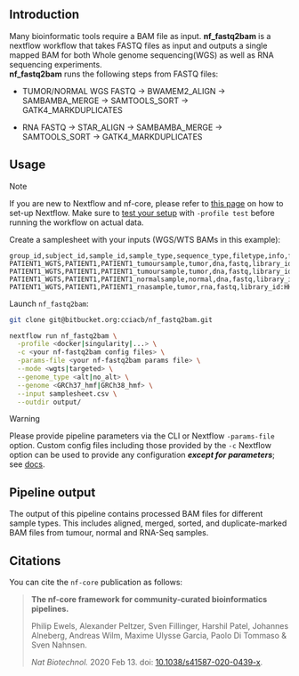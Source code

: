 ## Introduction

Many bioinformatic tools require a BAM file as input. **nf_fastq2bam** is a nextflow workflow that takes FASTQ files as input and outputs a single mapped BAM for both Whole genome sequencing(WGS) as well as RNA sequencing experiments.  
**nf_fastq2bam** runs the following steps from FASTQ files:

- TUMOR/NORMAL WGS FASTQ -> BWAMEM2_ALIGN -> SAMBAMBA_MERGE -> SAMTOOLS_SORT -> GATK4_MARKDUPLICATES 

- RNA FASTQ -> STAR_ALIGN -> SAMBAMBA_MERGE -> SAMTOOLS_SORT -> GATK4_MARKDUPLICATES 

## Usage

> [!NOTE]
> If you are new to Nextflow and nf-core, please refer to [this page](https://nf-co.re/docs/usage/installation) on how to set-up Nextflow. Make sure to [test your setup](https://nf-co.re/docs/usage/introduction#how-to-run-a-pipeline) with `-profile test` before running the workflow on actual data.


Create a samplesheet with your inputs (WGS/WTS BAMs in this example):

```csv
group_id,subject_id,sample_id,sample_type,sequence_type,filetype,info,filepath
PATIENT1_WGTS,PATIENT1,PATIENT1_tumoursample,tumor,dna,fastq,library_id:HH5FYCCXY_library;lane:6,/path/2/data/patient1_tumoursample/HH5FYCCXY_6_180321_FD01114733_R1.fastq.gz;/path/2/data/patient1_tumoursample/HH5FYCCXY_6_180321_FD01114733_R2.fastq.gz
PATIENT1_WGTS,PATIENT1,PATIENT1_tumoursample,tumor,dna,fastq,library_id:HH5FYCCXY_library;lane:5,/path/2/data/patient1_tumoursample/HH5FYCCXY_5_180321_FD01114733_R1.fastq.gz;/path/2/data/patient1_tumoursample/HH5FYCCXY_5_180321_FD01114733_R2.fastq.gz
PATIENT1_WGTS,PATIENT1,PATIENT1_normalsample,normal,dna,fastq,library_id:HH5FYCCXZ_library;lane:7,/path/2/data/patient1_normalsample/HH5FYCCXZ_7_180321_FD01114735_R1.fastq.gz;/path/2/data/patient1_normalsample/HH5FYCCXZ_7_180321_FD01114735_R2.fastq.gz
PATIENT1_WGTS,PATIENT1,PATIENT1_rnasample,tumor,rna,fastq,library_id:HH5FYCCXZ_library;lane:9,/path/2/data/patient1_rnasample/HH5FYCCXZ_9_180321_FD01114735_R1.fastq.gz;/path/2/data/patient1_rnasample/HH5FYCCXZ_9_180321_FD01114735_R2.fastq.gz
```

Launch `nf_fastq2bam`:

```bash
git clone git@bitbucket.org:cciacb/nf_fastq2bam.git
```

```bash
nextflow run nf_fastq2bam \
  -profile <docker|singularity|...> \
  -c <your nf-fastq2bam config files> \
  -params-file <your nf-fastq2bam params file> \
  --mode <wgts|targeted> \
  --genome_type <alt|no_alt> \
  --genome <GRCh37_hmf|GRCh38_hmf> \
  --input samplesheet.csv \
  --outdir output/
```

> [!WARNING]
> Please provide pipeline parameters via the CLI or Nextflow `-params-file` option. Custom config files including those provided by the `-c` Nextflow option can be used to provide any configuration _**except for parameters**_; see [docs](https://nf-co.re/docs/usage/getting_started/configuration#custom-configuration-files).


## Pipeline output

The output of this pipeline contains processed BAM files for different sample types. This includes aligned, merged, sorted, and duplicate-marked BAM files from tumour, normal and RNA-Seq samples.



## Citations


You can cite the `nf-core` publication as follows:

> **The nf-core framework for community-curated bioinformatics pipelines.**
>
> Philip Ewels, Alexander Peltzer, Sven Fillinger, Harshil Patel, Johannes Alneberg, Andreas Wilm, Maxime Ulysse Garcia,
> Paolo Di Tommaso & Sven Nahnsen.
>
> _Nat Biotechnol._ 2020 Feb 13. doi: [10.1038/s41587-020-0439-x](https://dx.doi.org/10.1038/s41587-020-0439-x).